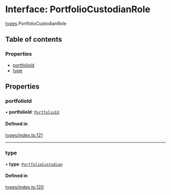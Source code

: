 # Interface: PortfolioCustodianRole

[types](../wiki/types).PortfolioCustodianRole

## Table of contents

### Properties

- [portfolioId](../wiki/types.PortfolioCustodianRole#portfolioid)
- [type](../wiki/types.PortfolioCustodianRole#type)

## Properties

### portfolioId

• **portfolioId**: [`PortfolioId`](../wiki/types.PortfolioId)

#### Defined in

[types/index.ts:121](https://github.com/PolymeshAssociation/polymesh-sdk/blob/e978aefd/src/types/index.ts#L121)

___

### type

• **type**: [`PortfolioCustodian`](../wiki/types.RoleType#portfoliocustodian)

#### Defined in

[types/index.ts:120](https://github.com/PolymeshAssociation/polymesh-sdk/blob/e978aefd/src/types/index.ts#L120)
